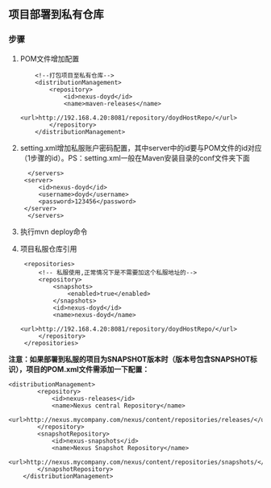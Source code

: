 ## 项目部署到私有仓库

### 步骤

1. POM文件增加配置

   ```
       <!--打包项目至私有仓库-->
       <distributionManagement>
           <repository>
               <id>nexus-doyd</id>
               <name>maven-releases</name>
               <url>http://192.168.4.20:8081/repository/doydHostRepo/</url>
           </repository>
       </distributionManagement>
   ```

2. setting.xml增加私服账户密码配置，其中server中的id要与POM文件的id对应（1步骤的id）。PS：setting.xml一般在Maven安装目录的conf文件夹下面

   ```
     </servers>    
   	<server>
   		<id>nexus-doyd</id> 
   		<username>doyd</username> 
   		<password>123456</password> 
   	</server>
     </servers>
   ```

3. 执行mvn deploy命令

4. 项目私服仓库引用

   ```
   	<repositories>
   		<!-- 私服使用,正常情况下是不需要加这个私服地址的-->
   		<repository>
   			<snapshots>
   				<enabled>true</enabled>
   			</snapshots>
   			<id>nexus-doyd</id>
   			<name>nexus-doyd</name>
   			<url>http://192.168.4.20:8081/repository/doydHostRepo/</url>
   		</repository>
   	</repositories>
   ```



**注意：如果部署到私服的项目为SNAPSHOT版本时（版本号包含SNAPSHOT标识），项目的POM.xml文件需添加一下配置：**

```
<distributionManagement>
        <repository>
            <id>nexus-releases</id>
            <name>Nexus central Repository</name>
            <url>http://nexus.mycompany.com/nexus/content/repositories/releases/</url>
        </repository>
        <snapshotRepository>
            <id>nexus-snapshots</id>
            <name>Nexus Snapshot Repository</name>
            <url>http://nexus.mycompany.com/nexus/content/repositories/snapshots/</url>
        </snapshotRepository>
    </distributionManagement>
```


